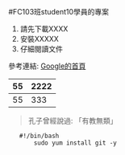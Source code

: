 #FC103班student10學員的專案


 1. 請先下載XXXX
  2. 安裝XXXXX
   3. 仔細閱讀文件

   參考連結: [Google的首頁](https://www.google.com.tw/)



   | 55| 2222 |
   |--|--|
   | 55 |333  |



   > 孔子曾經說過: 「有教無類」


       #!/bin/bash
           sudo yum install git -y

